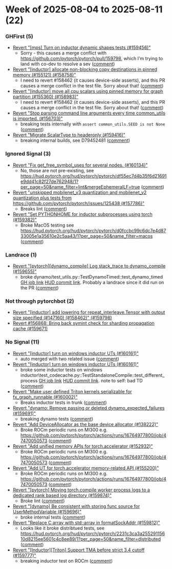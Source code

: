 # Week of 2025-08-04 to 2025-08-11 (22)

### GHFirst (5)

- [Revert "[mps] Turn on inductor dynamic shapes tests (#159456)"](https://github.com/pytorch/pytorch/commit/fb8f32ef52ebe1cfed77a23b05c8e62d8c5c9540)
  - Sorry - this causes a merge conflict with https://github.com/pytorch/pytorch/pull/159798, which I'm trying to land with co-dev to resolve a sev ([comment](https://github.com/pytorch/pytorch/pull/159456#issuecomment-3152751821))
- [Revert "[inductor] allocate non-blocking copy destinations in pinned memory (#155121) (#158758)"](https://github.com/pytorch/pytorch/commit/83ba3f1101789edd5fc01d8b61bf7ab4f840a36a)
  - I need to revert #158462 (it causes device-side asserts), and this PR causes a merge conflict in the test file. Sorry about that! ([comment](https://github.com/pytorch/pytorch/pull/158758#issuecomment-3152490371))
- [Revert "[inductor] move all cpu scalars using pinned memory for graph partition (#155360) (#158983)"](https://github.com/pytorch/pytorch/commit/1fad16aacb396c8131c00e15f97d815566c4bdac)
  - I need to revert #158462 (it causes device-side asserts), and this PR causes a merge conflict in the test file. Sorry about that! ([comment](https://github.com/pytorch/pytorch/pull/158758#issuecomment-3152490371))
- [Revert "Stop parsing command line arguments every time common_utils is imported. (#156703)"](https://github.com/pytorch/pytorch/commit/356ac3103af6f148633487273c9170283bb4fe4c)
  - breaking tests internally with `assert common_utils.SEED is not None` ([comment](https://github.com/pytorch/pytorch/pull/156703#issuecomment-3152337518))
- [Revert "Migrate ScalarType to headeronly (#159416)"](https://github.com/pytorch/pytorch/commit/7e8197e34d5371bfb0729cf40a6f21f4c39ee21c)
  - breaking internal builds, see D79452481 ([comment](https://github.com/pytorch/pytorch/pull/159416#issuecomment-3152138508))

### Ignored Signal (3)

- [Revert "Fix get_free_symbol_uses for several nodes. (#160134)"](https://github.com/pytorch/pytorch/commit/d3d359dbafa89173a371e2637f22b47398e94a24)
  - No, those are not pre-existing, see https://hud.pytorch.org/hud/pytorch/pytorch/df55ec7d4b35f6d21691e9dd41c82f27de762948/1?per_page=50&name_filter=lint&mergeEphemeralLF=true ([comment](https://github.com/pytorch/pytorch/pull/160134#issuecomment-3172314322))
- [Revert "unskipped mobilenet_v3 quantization and mobilenet_v2 quantization plus tests from https://github.com/pytorch/pytorch/issues/125438 (#157786)"](https://github.com/pytorch/pytorch/commit/a53d14d5f846ac44f6c205abb1c5bc4d2f3126ae)
  - Breaks lint ([comment](https://github.com/pytorch/pytorch/pull/157786#issuecomment-3164126250))
- [Revert "Set PYTHONHOME for inductor subprocesses using torch (#159382)"](https://github.com/pytorch/pytorch/commit/2457e62c90a53e28293d9ebd5983bb58b463d1ee)
  - Broke MacOS testing see https://hud.pytorch.org/hud/pytorch/pytorch/d0fccbc99c6dc7e4d8733005e1a35610e2c5aa43/1?per_page=50&name_filter=macos ([comment](https://github.com/pytorch/pytorch/pull/159382#issuecomment-3157455367))

### Landrace (1)

- [Revert "[pytorch][dynamo_compile] Log stack_trace to dynamo_compile (#159655)"](https://github.com/pytorch/pytorch/commit/206c1eef6571f906c2792d899a09136b3fce9673)
  - broke dynamo/test_utils.py::TestDynamoTimed::test_dynamo_timed [GH job link](https://github.com/pytorch/pytorch/actions/runs/16839294394/job/47711078667) [HUD commit link](https://hud.pytorch.org/pytorch/pytorch/commit/2ee22e435131369a7e4f8cc4732579acc29a941b).  Probably a landrace since it did run on the PR ([comment](https://github.com/pytorch/pytorch/pull/159655#issuecomment-3169400889))

### Not through pytorchbot (2)

- [Revert "[inductor] add lowering for repeat_interleave.Tensor with output size specified (#147160) (#158462)" (#159798)](https://github.com/pytorch/pytorch/commit/6b414f56a4a133a428af618d8ed1553849341497)
- [Revert #156868: Bring back symint check for sharding propagation cache (#159671)](https://github.com/pytorch/pytorch/commit/7ea789ccfbe5216f52c0171ecf9f0e3beadcf488)

### No Signal (11)

- [Revert "[inductor] turn on windows inductor UTs (#160161)"](https://github.com/pytorch/pytorch/commit/b602ea9cab7d43a7ee7b4051227090f23fbd3dbf)
  - auto merged with two related issue ([comment](https://github.com/pytorch/pytorch/pull/160161#issuecomment-3172982125))
- [Revert "[inductor] turn on windows inductor UTs (#160161)"](https://github.com/pytorch/pytorch/commit/7ae0629d64b404e0ef5d9c931433ad25e65d6114)
  - broke some inductor tests on windows inductor\test_codecache.py::TestStandaloneCompile::test_different_process [GH job link](https://github.com/pytorch/pytorch/actions/runs/16853706010/job/47748778757) [HUD commit link](https://hud.pytorch.org/pytorch/pytorch/commit/f0980fc0bbd656d6c02d23ad97e945353b314f35).  note to self: bad TD ([comment](https://github.com/pytorch/pytorch/pull/160161#issuecomment-3172784292))
- [Revert "Make user defined Triton kernels serializable for fx_graph_runnable (#160002)"](https://github.com/pytorch/pytorch/commit/2f4c2226175512af787725c4d5ad7313c60d4db1)
  - Breaks inductor tests in trunk ([comment](https://github.com/pytorch/pytorch/pull/160002#issuecomment-3170855866))
- [Revert "dynamo: Remove passing or deleted dynamo_expected_failures (#159691)"](https://github.com/pytorch/pytorch/commit/195b5c2e27eb8f21cbc8ad1e90f42db5a8cfccca)
  - breaking dynamo tests ([comment](https://github.com/pytorch/pytorch/pull/159691#issuecomment-3166067241))
- [Revert "Add DeviceAllocator as the base device allocator (#138222)"](https://github.com/pytorch/pytorch/commit/f3a4d742ece08de4cb0e59dcc62e0093a7d0b0c7)
  - Broke ROCm periodic runs on MI300 e.g. https://github.com/pytorch/pytorch/actions/runs/16764977800/job/47470050573 ([comment](https://github.com/pytorch/pytorch/pull/138222#issuecomment-3164941815))
- [Revert "Add unified memory APIs for torch.accelerator (#152932)"](https://github.com/pytorch/pytorch/commit/74da2604c9da37bf3701205c051e67e48a3d17bd)
  - Broke ROCm periodic runs on MI300 e.g. https://github.com/pytorch/pytorch/actions/runs/16764977800/job/47470050573 ([comment](https://github.com/pytorch/pytorch/pull/138222#issuecomment-3164941815))
- [Revert "Add UT for torch.accelerator memory-related API (#155200)"](https://github.com/pytorch/pytorch/commit/c4e64467b5a30d12fefcb8e1de5a8963cb01306d)
  - Broke ROCm periodic runs on MI300 e.g. https://github.com/pytorch/pytorch/actions/runs/16764977800/job/47470050573 ([comment](https://github.com/pytorch/pytorch/pull/138222#issuecomment-3164941815))
- [Revert "[pytorch] Moving torch.compile worker process logs to a dedicated rank based log directory (#159874)"](https://github.com/pytorch/pytorch/commit/cb4b29b754bb76fed5464fb51413bf9c023e124f)
  - Broke lint ([comment](https://github.com/pytorch/pytorch/pull/159874#issuecomment-3161896978))
- [Revert "[dynamo] Be consistent with storing func source for UserMethodVariable (#159696)"](https://github.com/pytorch/pytorch/commit/ba37f589d49a64ba0f76c3e68052025250fa2998)
  - broke internal tests ([comment](https://github.com/pytorch/pytorch/pull/159696#issuecomment-3161196192))
- [Revert "Replace C array with std::array in formatSockAddr (#159812)"](https://github.com/pytorch/pytorch/commit/2855688a1dbe29fd2ce40747530ea4042d5be6d8)
  - Looks like it broke distribtued tests, see https://hud.pytorch.org/hud/pytorch/pytorch/2231c3ca3a25529115610d8215ee5601c4c8ee89/1?per_page=50&name_filter=distributed ([comment](https://github.com/pytorch/pytorch/pull/159812#issuecomment-3160513656))
- [Revert "[Inductor][Triton] Support TMA before strict 3.4 cutoff (#159777)"](https://github.com/pytorch/pytorch/commit/410812763bddd8d6f08eb605e24976aece74195d)
  - breaking inductor test on ROCm ([comment](https://github.com/pytorch/pytorch/pull/159777#issuecomment-3156770098))
